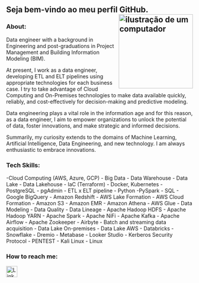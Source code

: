 ## Seja bem-vindo ao meu perfil GitHub. <img src="https://raw.githubusercontent.com/MicaelliMedeiros/micaellimedeiros/master/image/computer-illustration.png" alt="ilustração de um computador" min-width="200px" max-width="200px" width="200px" align="right">
### About:
Data engineer with a background in Engineering and post-graduations in Project Management and Building Information Modeling (BIM).

At present, I work as a data engineer, developing ETL and ELT pipelines using appropriate technologies for each business case. I try to take advantage of Cloud Computing and On-Premises technologies to make data available quickly, reliably, and cost-effectively for decision-making and predictive modeling.
  
Data engineering plays a vital role in the information age and for this reason, as a data engineer, I aim to empower organizations to unlock the potential of data, foster innovations, and make strategic and informed decisions.
  
Summarily, my curiosity extends to the domains of Machine Learning, Artificial Intelligence, Data Engineering, and new technology. I am always enthusiastic to embrace innovations.

### Tech Skills:
-Cloud Computing (AWS, Azure, GCP)  - Big Data  - Data Warehouse - Data Lake - Data Lakehouse - IaC (Terraform) - Docker, Kubernetes - PostgreSQL - pgAdmin - ETL x ELT pipeline - Python
-PySpark - SQL - Google BigQuery - Amazon Redshift - AWS Lake Formation - AWS Cloud Formation - Amazon S3 - Amazon EMR - Amazon Athena - AWS Glue - Data Modeling - Data Quality - Data Lineage - Apache Hadoop HDFS - Apache Hadoop YARN - Apache Spark - Apache NiFi - Apache Kafka - Apache Airflow - Apache Zookeeper - Airbyte - Batch and streaming data acquisition - Data Lake On-premises - Data Lake AWS - Databricks - Snowflake - Dremio - Metabase - Looker Studio - Kerberos Security Protocol - PENTEST - Kali Linux - Linux

### How to reach me:
<div>
   <a href="https://www.linkedin.com/in/dataengraulleite" target="_blank"><img height='30' src='https://img.shields.io/badge/LinkedIn-000?style=for-the-badge&logo=linkedin&logoColor=blue' alt='Linkedin'></a>
</div>
<!--

